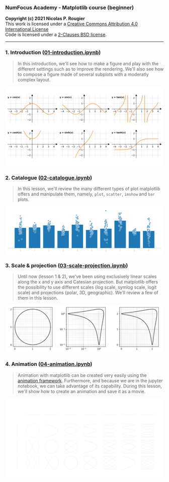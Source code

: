 ### NumFocus Academy - Matplotlib course (beginner)
**Copyright (c) 2021 Nicolas P. Rougier**  
This work is licensed under a [Creative Commons Attribution 4.0 International License](http://creativecommons.org/licenses/by/4.0/)  
Code is licensed under a [2-Clauses BSD license](https://opensource.org/licenses/BSD-2-Clause).

---

### 1. Introduction ([01-introduction.ipynb](./01-introduction.ipynb))
   
> In this introduction, we'll see how to make a figure and play with
> the different settings such as to improve the rendering. We'll also
> see how to compose a figure made of several subplots with a
> moderatly complex layout.

![](../images/01-exercise-2.png)


### 2. Catalogue ([02-catalogue.ipynb](./02-catalogue.ipynb))
   
> In this lesson, we'll review the many different types of plot
> matplotlib offers and manipulate them, namely, `plot`, `scatter`,
> `imshow` and `bar` plots.

![](../images/02-exercise-2.png)

### 3. Scale & projection ([03-scale-projection.ipynb](./03-scale-projection.ipynb))

> Until now (lesson 1 & 2), we've been using exclusively linear scales
> along the x and y axis and Catesian projection. But matplotlib
> offers the possibility to use different scales (log scale, symlog
> scale, logit scale) and projections (polar, 3D, geographic). We'll
> review a few of them in this lesson.

![](../images/03-exercise-1.png)

### 4. Animation ([04-animation.ipynb](./04-animation.ipynb))

> Animation with matplotlib can be created very easily using the
> [animation
> framework](https://matplotlib.org/stable/api/animation_api.html). Furthermore,
> and because we are in the jupyter notebook, we can take advantage of
> its capability. During this lesson, we'll show how to create an animation and save it as a movie.
     
![](../images/lissajous.gif)

<!--
# Jupyter notebooks

The course content should be completely reflected in written materials provided as Jupyter notebooks. Worked out examples should be fully narrated, and no code cell should be left unexplained.

The notebooks are used as source to build learning sequences in the online courses, making use of our Open edX extension for viewing Jupyter notebooks.

## Instructions

1. Use a naming convention where each notebook filename is prepended with a number, reflecting the order of the lessons in the course.

2. List all notebooks in this README.

3. Add any Python package dependencies to the `requirements.txt` file in the parent directory.

4. Add a dockerfile if there are additional package dependencies (e.g. Jupyter extensions).

5. We recommend that all notebooks be shared under a dual license: BSD-3 or MIT license for code, and CC-BY license for text and media.

6. GitHub actions may be added to test that dependencies install and notebooks can execute successfully.

**Important**: Use plenty of headers to organize the notebooks, and split Markdown cells in short portions (no more than a scroll on a laptop display).

**Important**: For any images embedded in Markdown cells, we need you to use HTML tags, and provide at least a width: `<img src="../images/name.jpg" width="600" />`
-->
